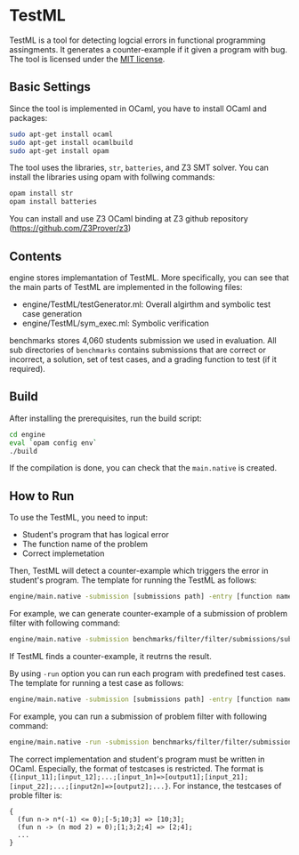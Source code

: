 # TestML

TestML is a tool for detecting logcial errors in functional programming assingments.
It generates a counter-example if it given a program with bug.
The tool is licensed under the [MIT license](LICENSE.txt).

## Basic Settings

Since the tool is implemented in OCaml, you have to install OCaml and packages:

```bash
sudo apt-get install ocaml
sudo apt-get install ocamlbuild
sudo apt-get install opam
```

The tool uses the libraries, ``str``, ``batteries``, and Z3 SMT solver.
You can install the libraries using opam with follwing commands:

```bash
opam install str
opam install batteries
```

You can install and use Z3 OCaml binding at Z3 github repository (https://github.com/Z3Prover/z3)

## Contents

engine stores implemantation of TestML. More specifically, you can see that the main parts of TestML are implemented in the following files:

- engine/TestML/testGenerator.ml: Overall algirthm and symbolic test case generation 
- engine/TestML/sym_exec.ml: Symbolic verification


benchmarks stores 4,060 students submission we used in evaluation. All sub directories of ``benchmarks`` contains submissions that are correct or incorrect, a solution, set of test cases, and a grading function to test (if it required).

## Build

After installing the prerequisites, run the build script:

```bash
cd engine
eval `opam config env`
./build
```

If the compilation is done, you can check that the ``main.native`` is created.

## How to Run

To use the TestML, you need to input:

 - Student's program that has logical error
 - The function name of the problem
 - Correct implemetation

Then, TestML will detect a counter-example which triggers the error in student's program.
The template for running the TestML as follows:

```bash
engine/main.native -submission [submissions path] -entry [function name] -solution [solution path]
```

For example, we can generate counter-example of a submission of problem filter with following command:

```bash
engine/main.native -submission benchmarks/filter/filter/submissions/sub10.ml -entry filter -solution benchmarks/filter/filter/sol.ml
`````

If TestML finds a counter-example, it reutrns the result.

By using ``-run`` option you can run each program with predefined test cases. 
The template for running a test case as follows:

```bash
engine/main.native -submission [submissions path] -entry [function name] -testcases [testcase path]
```

For example, you can run a submission of problem filter with following command:

```bash
engine/main.native -run -submission benchmarks/filter/filter/submissions/sub1.ml -entry filter -testcases benchmarks/filter/filter/testcases
```

The correct implementation and student's program must be written in OCaml.
Especially, the format of testcases is restricted.
The format is ```{[input_11];[input_12];...;[input_1n]=>[output1];[input_21];[input_22];...;[input2n]=>[output2];...}```.
For instance, the testcases of proble filter is:
```
{
  (fun n-> n*(-1) <= 0);[-5;10;3] => [10;3];
  (fun n -> (n mod 2) = 0);[1;3;2;4] => [2;4];
  ...
}
```
